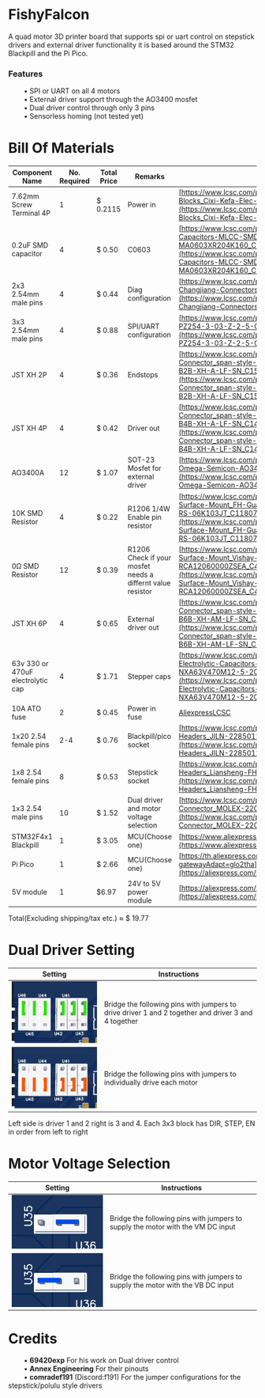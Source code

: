 # FishyFalcon
A quad motor 3D printer board that supports spi or uart control on stepstick drivers and external driver functionality it is based around the STM32 Blackpill and the Pi Pico.<br />
### Features
&nbsp;&nbsp;&nbsp;&nbsp;&nbsp;&nbsp;&nbsp;&nbsp;• SPI or UART on all 4 motors<br/>
&nbsp;&nbsp;&nbsp;&nbsp;&nbsp;&nbsp;&nbsp;&nbsp;• External driver support through the AO3400 mosfet<br/>
&nbsp;&nbsp;&nbsp;&nbsp;&nbsp;&nbsp;&nbsp;&nbsp;• Dual driver control through only 3 pins<br/>
&nbsp;&nbsp;&nbsp;&nbsp;&nbsp;&nbsp;&nbsp;&nbsp;• Sensorless homing (not tested yet)
# Bill Of Materials
| Component Name  | No. Required | Total Price | Remarks | Link |
| ------------- | ------------- | ------------- | ------------- | ------------- |
| 7.62mm Screw Terminal 4P | 1 | $ 0.2115 | Power in | [https://www.lcsc.com/product-detail/Barrier-Terminal-Blocks_Cixi-Kefa-Elec-KF7-62-4P_C707826.html](https://www.lcsc.com/product-detail/Barrier-Terminal-Blocks_Cixi-Kefa-Elec-KF7-62-4P_C707826.html) |
| 0.2uF SMD capacitor | 4 | $ 0.50 | C0603 | [https://www.lcsc.com/product-detail/Multilayer-Ceramic-Capacitors-MLCC-SMD-SMT_Meritek-MA0603XR204K160_C3855511.html](https://www.lcsc.com/product-detail/Multilayer-Ceramic-Capacitors-MLCC-SMD-SMT_Meritek-MA0603XR204K160_C3855511.html) |
| 2x3 2.54mm male pins | 4 | $ 0.44 | Diag configuration | [https://www.lcsc.com/product-detail/Pin-Headers_CJT-Changjiang-Connectors-A2541WV-2x3P_C225518.html](https://www.lcsc.com/product-detail/Pin-Headers_CJT-Changjiang-Connectors-A2541WV-2x3P_C225518.html) |
| 3x3 2.54mm male pins | 4 | $ 0.88 | SPI/UART configuration | [https://www.lcsc.com/product-detail/Pin-Headers_HCTL-PZ254-3-03-Z-2-5-G0_C7429377.html](https://www.lcsc.com/product-detail/Pin-Headers_HCTL-PZ254-3-03-Z-2-5-G0_C7429377.html) |
| JST XH 2P | 4 | $ 0.36 | Endstops | [https://www.lcsc.com/product-detail/Wire-To-Board-Connector_span-style-background-color-ff0-JST-span-B2B-XH-A-LF-SN_C158012.html](https://www.lcsc.com/product-detail/Wire-To-Board-Connector_span-style-background-color-ff0-JST-span-B2B-XH-A-LF-SN_C158012.html) |
| JST XH 4P | 4 | $ 0.42 | Driver out | [https://www.lcsc.com/product-detail/Wire-To-Board-Connector_span-style-background-color-ff0-JST-span-B4B-XH-A-LF-SN_C144395.html](https://www.lcsc.com/product-detail/Wire-To-Board-Connector_span-style-background-color-ff0-JST-span-B4B-XH-A-LF-SN_C144395.html) |
| AO3400A | 12 | $ 1.07 | SOT-23 Mosfet for external driver | [https://www.lcsc.com/product-detail/MOSFETs_Alpha-Omega-Semicon-AO3400A_C20917.html](https://www.lcsc.com/product-detail/MOSFETs_Alpha-Omega-Semicon-AO3400A_C20917.html) |
| 10K SMD Resistor | 4 | $ 0.22 | R1206 1/4W Enable pin resistor | [https://www.lcsc.com/product-detail/Chip-Resistor-Surface-Mount_FH-Guangdong-Fenghua-Advanced-Tech-RS-06K103JT_C118075.html](https://www.lcsc.com/product-detail/Chip-Resistor-Surface-Mount_FH-Guangdong-Fenghua-Advanced-Tech-RS-06K103JT_C118075.html) |
| 0Ω SMD Resistor | 12 | $ 0.39 | R1206 Check if your mosfet needs a differnt value resistor | [https://www.lcsc.com/product-detail/Chip-Resistor-Surface-Mount_Vishay-Intertech-RCA12060000ZSEA_C4126934.html](https://www.lcsc.com/product-detail/Chip-Resistor-Surface-Mount_Vishay-Intertech-RCA12060000ZSEA_C4126934.html) |
| JST XH 6P | 4 | $ 0.65 | External driver out | [https://www.lcsc.com/product-detail/Wire-To-Board-Connector_span-style-background-color-ff0-JST-span-B6B-XH-AM-LF-SN_C161873.html](https://www.lcsc.com/product-detail/Wire-To-Board-Connector_span-style-background-color-ff0-JST-span-B6B-XH-AM-LF-SN_C161873.html) |
| 63v 330 or 470uF electrolytic cap | 4 | $ 1.71 | Stepper caps | [https://www.lcsc.com/product-detail/Aluminum-Electrolytic-Capacitors-Leaded_SamYoung-Electronics-NXA63V470M12-5-20-5-0TP_C346981.html](https://www.lcsc.com/product-detail/Aluminum-Electrolytic-Capacitors-Leaded_SamYoung-Electronics-NXA63V470M12-5-20-5-0TP_C346981.html) |
| 10A ATO fuse | 2 | $ 0.45 | Power in fuse | [Aliexpress](https://aliexpress.com/item/1005005797789486.html)[LCSC](https://www.lcsc.com/product-detail/Fuse-Holders_XFCN-XF-506P_C492610.html) |
| 1x20 2.54 female pins | 2-4 | $ 0.76 | Blackpill/pico socket | [https://www.lcsc.com/product-detail/Female-Headers_JILN-22850120ANG1SYA01_C429947.html](https://www.lcsc.com/product-detail/Female-Headers_JILN-22850120ANG1SYA01_C429947.html) |
| 1x8 2.54 female pins | 8 | $ 0.53 | Stepstick socket | [https://www.lcsc.com/product-detail/Female-Headers_Liansheng-FH-00882_C2685213.html](https://www.lcsc.com/product-detail/Female-Headers_Liansheng-FH-00882_C2685213.html) |
| 1x3 2.54 male pins | 10 | $ 1.52 | Dual driver and motor voltage selection | [https://www.lcsc.com/product-detail/Wire-To-Board-Connector_MOLEX-22032031_C505002.html](https://www.lcsc.com/product-detail/Wire-To-Board-Connector_MOLEX-22032031_C505002.html) |
| STM32F4x1 Blackpill | 1 | $ 3.05 | MCU(Choose one) | [https://www.aliexpress.com/item/1005006127461676.html](https://www.aliexpress.com/item/1005006127461676.html) |
| Pi Pico | 1 | $ 2.66 | MCU(Choose one) | [https://th.aliexpress.com/item/1005003708090298.html?gatewayAdapt=glo2tha](https://aliexpress.com/item/1005003708090298.html) |
| 5V module | 1 | $6.97 | 24V to 5V power module | [https://aliexpress.com/item/1005006244142432.html](https://aliexpress.com/item/1005006244142432.html)|
Total(Excluding shipping/tax etc.) ≈ $ 19.77

# Dual Driver Setting
| Setting | Instructions |
| ------------- | ------------- |
| ![dual driver mode](https://github.com/PoonDproPlayz/fishyfalcon/blob/main/Images/Dual_driver_mode.png)|Bridge the following pins with jumpers to drive driver 1 and 2 together and driver 3 and 4 together |
| ![Single driver mode](https://github.com/PoonDproPlayz/fishyfalcon/blob/main/Images/Individual_driver_mode.png)|Bridge the following pins with jumpers to individually drive each motor |

Left side is driver 1 and 2 right is 3 and 4. Each 3x3 block has DIR, STEP, EN in order from left to right

# Motor Voltage Selection

| Setting | Instructions |
| ------------- | ------------- |
|![VM as driver power](https://github.com/PoonDproPlayz/fishyfalcon/blob/main/Images/VM_for_motors.png)| Bridge the following pins with jumpers to supply the motor with the VM DC input |
|![VM as driver power](https://github.com/PoonDproPlayz/fishyfalcon/blob/main/Images/VB_for_motors.png)| Bridge the following pins with jumpers to supply the motor with the VB DC input |

# Credits
&nbsp;&nbsp;&nbsp;&nbsp;&nbsp;&nbsp;&nbsp;&nbsp;• **69420exp** For his work on Dual driver control<br />
&nbsp;&nbsp;&nbsp;&nbsp;&nbsp;&nbsp;&nbsp;&nbsp;• **Annex Engineering** For their pinouts<br />
&nbsp;&nbsp;&nbsp;&nbsp;&nbsp;&nbsp;&nbsp;&nbsp;• **comradef191** (Discord:f191) For the jumper configurations for the stepstick/polulu style drivers<br />
